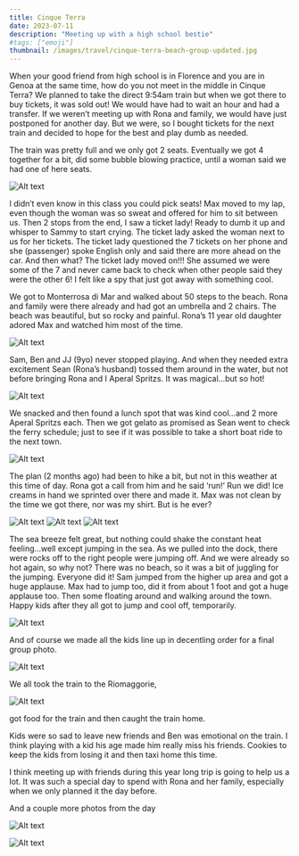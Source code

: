 ```yaml
---
title: Cinque Terra
date: 2023-07-11
description: "Meeting up with a high school bestie"
#tags: ["emoji"]
thumbnail: /images/travel/cinque-terra-beach-group-updated.jpg
---
```


When your good friend from high school is in Florence and you are in Genoa at the same time, how do you not meet in the middle in Cinque Terra? We planned to take the direct 9:54am train but when we got there to buy tickets, it was sold out! We would have had to wait an hour and had a transfer. If we weren’t meeting up with Rona and family, we would have just postponed for another day. But we were, so I bought tickets for the next train and decided to hope for the best and play dumb as needed. 

The train was pretty full and we only got 2 seats. Eventually we got 4 together for a bit, did some bubble blowing practice, until a woman said we had one of here seats. 

![Alt text](/images/travel/cinque-terra-train.jpg)

I didn’t even know in this class you could pick seats! Max moved to my lap, even though the woman was so sweat and offered for him to sit between us. Then 2 stops from the end, I saw a ticket lady! Ready to dumb it up and whisper to Sammy to start crying. The ticket lady asked the woman next to us for her tickets. The ticket lady questioned the 7 tickets on her phone and she (passenger) spoke English only and said there are more ahead on the car. And then what? The ticket lady moved on!!! She assumed we were some of the 7 and never came back to check when other people said they were the other 6! I felt like a spy that just got away with something cool. 

We got to Monterrosa di Mar and walked about 50 steps to the beach. Rona and family were there already and had got an umbrella and 2 chairs. The beach was beautiful, but so rocky and painful. Rona’s 11 year old daughter adored Max and watched him most of the time. 

![Alt text](/images/travel/cinque-terre-max-ilona2.jpg)

Sam, Ben and JJ (9yo) never stopped playing. And when they needed extra excitement Sean (Rona’s husband) tossed them around in the water, but not before bringing Rona and I Aperal Spritzs. It was magical…but so hot!

![Alt text](/images/travel/cinque-terre-rona-sara-drinks.jpg)

We snacked and then found a lunch spot that was kind cool…and 2 more Aperal Spritzs each. Then we got gelato as promised as Sean went to check the ferry schedule; just to see if it was possible to take a short boat ride to the next town. 

![Alt text](/images/travel/cinque-terra-ice-cream.jpg)

The plan (2 months ago) had been to hike a bit, but not in this weather at this time of day. Rona got a call from him and he said ‘run!’ Run we did! Ice creams in hand we sprinted over there and made it. Max was not clean by the time we got there, nor was my shirt. But is he ever? 

![Alt text](/images/travel/cinque-terra-max.jpg)
![Alt text](/images/travel/cinque-terra-sara-max.jpg)
![Alt text](/images/travel/cinque-terra-boat.jpg)


The sea breeze felt great, but nothing could shake the constant heat feeling…well except jumping in the sea. As we pulled into the dock, there were rocks off to the right people were jumping off. And we were already so hot again, so why not? There was no beach, so it was a bit of juggling for the jumping. Everyone did it! Sam jumped from the higher up area and got a huge applause. Max had to jump too, did it from about 1 foot and got a huge applause too. Then some floating around and walking around the town. 
Happy kids after they all got to jump and cool off, temporarily.

![Alt text](/images/travel/cinque-terra-family.jpg)

And of course we made all the kids line up in decentling order for a final group photo.

![Alt text](/images/travel/cinque-terra-kids.jpg)

We all took the train to the Riomaggorie,

![Alt text](/images/travel/cinque-terra-kids.jpg) 

got food for the train and then caught the train home. 

Kids were so sad to leave new friends and Ben was emotional on the train. I think playing with a kid his age made him really miss his friends. Cookies to keep the kids from losing it and then taxi home this time.

I think meeting up with friends during this year long trip is going to help us a lot. It was such a special day to spend with Rona and her family, especially when we only planned it the day before.


And a couple more photos from the day

![Alt text](/images/travel/cinque-terre-max-ilona.jpg)

![Alt text](../../static/images/travel/cinque-terra-glasses.jpg)